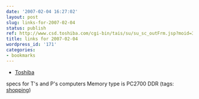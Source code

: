 ```yaml
---
date: '2007-02-04 16:27:02'
layout: post
slug: links-for-2007-02-04
status: publish
ref: http://www.csd.toshiba.com/cgi-bin/tais/su/su_sc_outFrm.jsp?moid=385411&ct=DS&soid=637984&BV_SessionID=@@@@1471457895.1170553133@@@@&BV_EngineID=cccfaddkdffijdmcgfkceghdgngdgmn.0
title: links for 2007-02-04
wordpress_id: '171'
categories:
- bookmarks
---
```




  * [Toshiba](http://www.csd.toshiba.com/cgi-bin/tais/su/su_sc_outFrm.jsp?moid=385411&ct=DS&soid=637984&BV_SessionID=@@@@1471457895.1170553133@@@@&BV_EngineID=cccfaddkdffijdmcgfkceghdgngdgmn.0)




specs for T's and P's computers
Memory type is PC2700 DDR (tags: [shopping](http://del.icio.us/eob/shopping))






